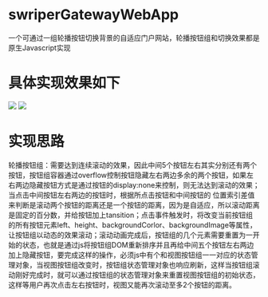 # swriperGatewayWebApp
一个可通过一组轮播按钮切换背景的自适应门户网站，轮播按钮组和切换效果都是原生Javascript实现

# 具体实现效果如下
![](https://raw.githubusercontent.com/qtpalmtop/swriperGatewayWebApp/master/images/demo-gif.gif)
![](blob:https://www.shipinyasuo.com/45e5a0f9-bacd-4400-8856-ebfd9690b279)

# 实现思路
轮播按钮组：需要达到连续滚动的效果，因此中间5个按钮左右其实分别还有两个按钮，按钮组容器通过overflow控制按钮隐藏左右两边多余的两个按钮，如果左右两边隐藏按钮方式是通过按钮的display:none来控制，则无法达到滚动的效果；当点击中间按钮左右两边的按钮时，根据所点击按钮和中间按钮的
位置索引差值来判断是滚动两个按钮的距离还是一个按钮的距离，因为是自适应，所以滚动距离是固定的百分数，并给按钮加上tansition；点击事件触发时，将改变当前按钮组的所有按钮元素left、height、backgroundCorlor、backgroundImage等属性，让按钮组以动态的效果滚动；滚动动画完成后，按钮组的几个元素需要重置为一开始的状态，也就是通过js将按钮组DOM重新排序并且再给中间五个按钮左右两边加上隐藏按钮，要完成这样的操作，必须js中有个和视图按钮组一一对应的状态管理对象，当视图按钮组改变时，按钮组状态管理对象也响应刷新，这样当按钮组滚动刚好完成时，就可以通过按钮组的状态管理对象来重置视图按钮组的初始状态，这样等用户再次点击左右按钮时，视图又能再次滚动至多2个按钮的距离。

